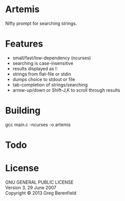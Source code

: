 Artemis
=======
Nifty prompt for searching strings.

Features
========
* small/fast/low-dependency (ncurses)
* searching is case-insensitive
* results displayed as !: <result strings>
* strings from flat-file or stdin
* dumps choice to stdout or file
* tab-completion of strings/searching
* arrow-up/down or Shift-J,K to scroll through results

Building
========
gcc main.c -ncurses -o artemis

Todo
====

License
=======
GNU GENERAL PUBLIC LICENSE  
Version 3, 29 June 2007  
Copyright © 2013 Greg Berenfield

